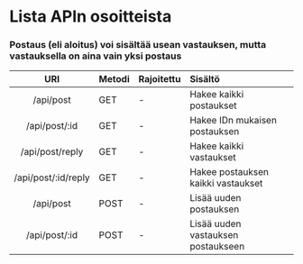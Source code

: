 # Lista APIn osoitteista
### Postaus (eli aloitus) voi sisältää usean vastauksen, mutta vastauksella on aina vain yksi postaus

| URI  | Metodi | Rajoitettu  | Sisältö |
| :----: | :-----| :-----| :-----|
| /api/post  | GET | - | Hakee kaikki postaukset |
| /api/post/:id  | GET | - | Hakee IDn mukaisen postauksen |
| /api/post/reply  | GET | - | Hakee kaikki vastaukset |
| /api/post/:id/reply  | GET | - | Hakee postauksen kaikki vastaukset |
| /api/post  | POST | - | Lisää uuden postauksen |
| /api/post/:id  | POST | - | Lisää uuden vastauksen postaukseen |
